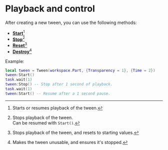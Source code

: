 # Playback and control

After creating a new tween, you can use the following methods:

* [**Start**](#user-content-fn-1)[^1]
* [**Stop**](#user-content-fn-2)[^2]
* [**Reset**](#user-content-fn-3)[^3]
* [**Destroy**](#user-content-fn-4)[^4]



Example:

```lua
local tween = Tween(workspace.Part, {Transparency = 1}, {Time = 2})
tween:Start()
task.wait(1)
tween:Stop() -- Stop after 1 second of playback.
task.wait(1)
tween:Start() -- Resume after a 1 second pause.
```



[^1]: Starts or resumes playback of the tween.

[^2]: Stops playback of the tween.\
    Can be resumed with `Start()`.

[^3]: Stops playback of the tween, and resets to starting values.

[^4]: Makes the tween unusable, and ensures it's stopped.
